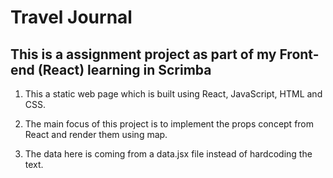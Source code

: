 # Travel Journal

## This is a assignment project as part of my Front-end (React) learning in Scrimba

1. This a static web page which is built using React, JavaScript, HTML and CSS.

2. The main focus of this project is to implement the props concept from React and render them using map.

3. The data here is coming from a data.jsx file instead of hardcoding the text.
